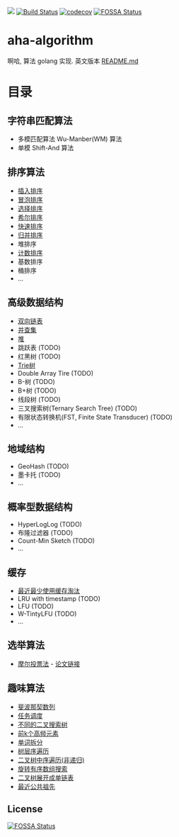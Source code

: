 <a title="Hit" target="_blank" href="https://github.com/psc0606/aha-algorithm"><img src="https://hits.b3log.org/psc0606/aha-algorithm.svg"></a>
[![Build Status](https://travis-ci.com/psc0606/aha-algorithm.svg?branch=main)](https://travis-ci.com/psc0606/aha-algorithm)
[![codecov](https://codecov.io/gh/psc0606/aha-algorithm/branch/main/graph/badge.svg)](https://codecov.io/gh/psc0606/aha-algorithm)
[![FOSSA Status](https://app.fossa.com/api/projects/git%2Bgithub.com%2Fpsc0606%2Faha-algorithm.svg?type=shield)](https://app.fossa.com/projects/git%2Bgithub.com%2Fpsc0606%2Faha-algorithm?ref=badge_shield)

# aha-algorithm
啊哈, 算法 golang 实现. 英文版本 [README.md](./README.md)

# 目录
## 字符串匹配算法
* 多模匹配算法 Wu-Manber(WM) 算法
* 单模 Shift-And 算法

## 排序算法
* [插入排序](src/sort/insert-sort.go)
* [冒泡排序](src/sort/bubble-sort.go)
* [选择排序](src/sort/select-sort.go)
* [希尔排序](src/sort/shell-sort.go)
* [快速排序](src/sort/quick-sort.go)
* [归并排序](src/sort/merge-sort.go)
* 堆排序
* [计数排序](src/sort/counting-sort.go)
* 基数排序
* 桶排序
* ...

## 高级数据结构
* [双向链表](src/list/double-linked-list.go)
* [并查集](src/tree/disjoint-set.go)
* [堆](src/heap/heap.go)
* 跳跃表 (TODO)
* 红黑树 (TODO)
* [Trie树](src/tree/trie.go)
* Double Array Tire (TODO)
* B-树 (TODO)
* B+树 (TODO)
* 线段树 (TODO)
* 三叉搜索树(Ternary Search Tree) (TODO)
* 有限状态转换机(FST, Finite State Transducer) (TODO)
* ...

## 地域结构
* GeoHash (TODO)
* 墨卡托 (TODO)
* ...

## 概率型数据结构
* HyperLogLog (TODO)
* 布隆过滤器 (TODO)
* Count-Min Sketch (TODO)
* ...

## 缓存
* [最近最少使用缓存淘汰](src/cache/lru.go)
* LRU with timestamp (TODO)
* LFU (TODO)
* W-TintyLFU (TODO)
* ...

## 选举算法
* [摩尔投票法](src/election/majority-element.go) - [论文链接](paper/A%20Fast%20Majority%20Vote%20Algorithm.pdf)

## 趣味算法
* [斐波那契数列](src/array/fibonacci_number.go)
* [任务调度](src/optimalization/task-scheduler.go)
* [不同的二叉搜索树](src/tree/unique-binary-search-trees.go)
* [前k个高频元素](src/array/top-k-frequent-elements.go)
* [单词拆分](src/string/word-break.go)
* [树层序遍历](src/tree/binary-tree-level-order-traversal.go)
* [二叉树中序遍历(非递归)](src/tree/binary-tree-inorder-traversal.go)  
* [旋转有序数组搜索](src/array/search-in-rotated-sorted-array.go)
* [二叉树展开成单链表](src/tree/flatten-binary-tree-to-linked-list.go)
* [最近公共祖先](src/tree/lowest-common-ancestor-of-a-binary-tree.go)

## License
[![FOSSA Status](https://app.fossa.com/api/projects/git%2Bgithub.com%2Fpsc0606%2Faha-algorithm.svg?type=large)](https://app.fossa.com/projects/git%2Bgithub.com%2Fpsc0606%2Faha-algorithm?ref=badge_large)

